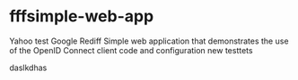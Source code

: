 fffsimple-web-app
==============
Yahoo 
test
Google
Rediff
Simple web application that demonstrates the use of the OpenID Connect client code and configuration
new
testtets


daslkdhas
